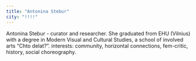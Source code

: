 ```yaml
---
title: "Antonina Stebur"
city: "!!!!"
---
```


Antonina Stebur - curator and researcher. She graduated from EHU (Vilnius) with a degree in Modern Visual and Cultural Studies, a school of involved arts “Chto delat?”. 
interests: community, horizontal connections, fem-critic, history, social choreography.
